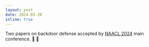 ```yaml
---
layout: post
date: 2024-03-20
inline: true
---
```


Two papers on backdoor defense accepted by [NAACL 2024](https://2024.naacl.org) main conference. :tada: :tada:
